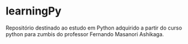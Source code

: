 learningPy
==========

Repositório destinado ao estudo em Python adquirido a partir do curso python para zumbis do professor Fernando Masanori Ashikaga.

